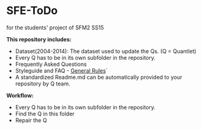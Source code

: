 # SFE-ToDo
for the students' project of SFM2 SS15

__This repository includes:__
- Dataset(2004-2014): The dataset used to update the Qs. (Q = Quantlet)
- Every Q has to be in its own subfolder in the repository.
- Frequently Asked Questions
- Styleguide and FAQ - [General Rules](https://github.com/QuantLet/Styleguide-and-FAQ)´
- A standardized Readme.md can be automatically provided to your repository by Q team.

__Workflow:__
- Every Q has to be in its own subfolder in the repository. 
- Find the Q in this folder
- Repair the Q
